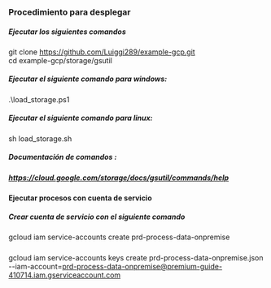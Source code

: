 ### Procedimiento para desplegar 

##### Ejecutar los siguientes comandos 

git clone https://github.com/Luiggi289/example-gcp.git  <br />
cd example-gcp/storage/gsutil

##### Ejecutar el siguiente comando para windows:

.\load_storage.ps1

##### Ejecutar el siguiente comando para linux:

sh load_storage.sh

##### Documentación de comandos :
##### https://cloud.google.com/storage/docs/gsutil/commands/help

#### Ejecutar procesos con cuenta de servicio

##### Crear cuenta de servicio con el siguiente comando

gcloud iam service-accounts create prd-process-data-onpremise

##### 

gcloud iam service-accounts keys create prd-process-data-onpremise.json --iam-account=prd-process-data-onpremise@premium-guide-410714.iam.gserviceaccount.com

